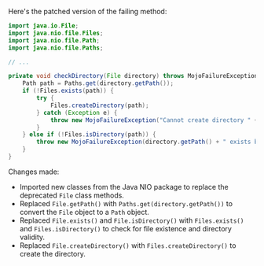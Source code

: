 Here's the patched version of the failing method:
```java
import java.io.File;
import java.nio.file.Files;
import java.nio.file.Path;
import java.nio.file.Paths;

// ...

private void checkDirectory(File directory) throws MojoFailureException {
    Path path = Paths.get(directory.getPath());
    if (!Files.exists(path)) {
        try {
            Files.createDirectory(path);
        } catch (Exception e) {
            throw new MojoFailureException("Cannot create directory " + directory.getPath(), e);
        }
    } else if (!Files.isDirectory(path)) {
        throw new MojoFailureException(directory.getPath() + " exists but is not a directory");
    }
}
```
Changes made:

* Imported new classes from the Java NIO package to replace the deprecated `File` class methods.
* Replaced `File.getPath()` with `Paths.get(directory.getPath())` to convert the `File` object to a `Path` object.
* Replaced `File.exists()` and `File.isDirectory()` with `Files.exists()` and `Files.isDirectory()` to check for file existence and directory validity.
* Replaced `File.createDirectory()` with `Files.createDirectory()` to create the directory.